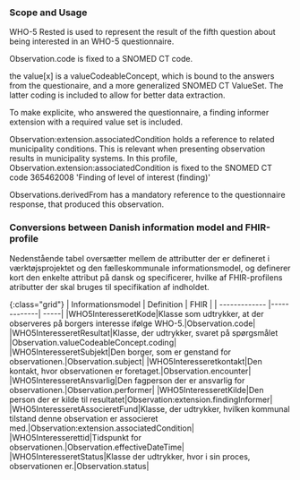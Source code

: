 ### Scope and Usage
WHO-5 Rested is used to represent the result of the fifth question about being interested in an WHO-5 questionnaire.

Observation.code is fixed to a SNOMED CT code.

the value[x] is a valueCodeableConcept, which is bound to the answers from the questionaire, and a more generalized SNOMED CT ValueSet. The latter coding is included to allow for better data extraction.

To make explicite, who answered the questionnaire, a finding informer extension with a required value set is included.

Observation:extension.associatedCondition holds a reference to related municipality conditions. This is relevant when presenting observation results in municipality systems. In this profile, Observation.extension:associatedCondition is fixed to the SNOMED CT code 365462008 'Finding of level of interest (finding)'

Observations.derivedFrom has a mandatory reference to the questionnaire response, that produced this observation.

### Conversions between Danish information model and FHIR-profile
Nedenstående tabel oversætter mellem de attributter der er defineret i værktøjsprojektet og den fælleskommunale informationsmodel, og definerer kort den enkelte attribut på dansk og specificerer, hvilke af FHIR-profilens atributter der skal bruges til specifikation af indholdet.

{:class="grid"}
|   Informationsmodel      | Definition        | FHIR  |
| ------------- |-------------| -----|
|WHO5InteresseretKode|Klasse som udtrykker, at der observeres på borgers interesse ifølge WHO-5.|Observation.code|
|WHO5InteresseretResultat|Klasse, der udtrykker, svaret på spørgsmålet |Observation.valueCodeableConcept.coding|
|WHO5InteresseretSubjekt|Den borger, som er genstand for observationen.|Observation.subject|
|WHO5Interesseretkontakt|Den kontakt, hvor observationen er foretaget.|Observation.encounter|
|WHO5InteresseretAnsvarlig|Den fagperson der er ansvarlig for observationen.|Observation.performer|
|WHO5InteresseretKilde|Den person der er kilde til resultatet|Observation:extension.findingInformer|
|WHO5InteresseretAssocieretFund|Klasse, der udtrykker, hvilken kommunal tilstand denne observation er associeret med.|Observation:extension.associatedCondition|
|WHO5Interesserettid|Tidspunkt for observationen.|Observation.effectiveDateTime|
|WHO5InteresseretStatus|Klasse der udtrykker, hvor i sin proces, observationen er.|Observation.status|